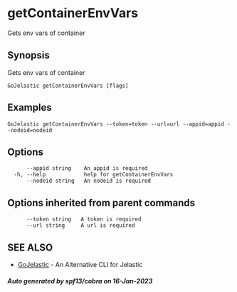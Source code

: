 #  getContainerEnvVars

Gets env vars of container

## Synopsis

Gets env vars of container

```
GoJelastic getContainerEnvVars [flags]
```

## Examples

```
GoJelastic getContainerEnvVars --token=token --url=url --appid=appid --nodeid=nodeid
```

## Options

```
      --appid string    An appid is required
  -h, --help            help for getContainerEnvVars
      --nodeid string   An nodeid is required
```

## Options inherited from parent commands

```
      --token string   A token is required
      --url string     A url is required
```

## SEE ALSO

* [GoJelastic](GoJelastic.md)	 - An Alternative CLI for Jelastic

##### Auto generated by spf13/cobra on 16-Jan-2023

